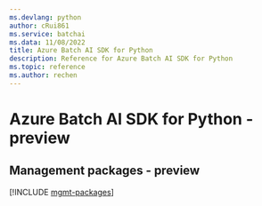 ```yaml
---
ms.devlang: python
author: cRui861
ms.service: batchai
ms.data: 11/08/2022
title: Azure Batch AI SDK for Python
description: Reference for Azure Batch AI SDK for Python
ms.topic: reference
ms.author: rechen
---
```

# Azure Batch AI SDK for Python - preview

## Management packages - preview
[!INCLUDE [mgmt-packages](batch-ai-mgmt-index.md)]